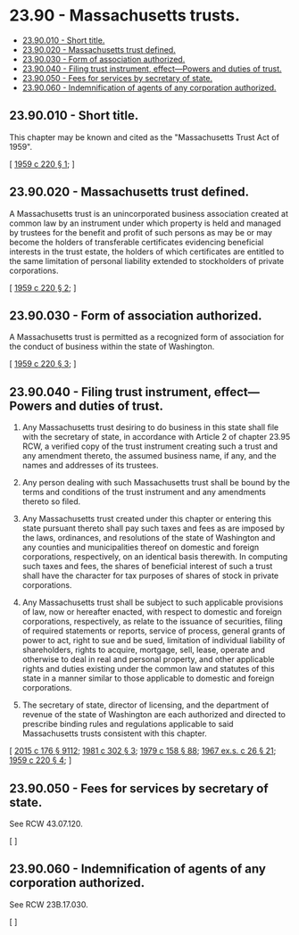 # 23.90 - Massachusetts trusts.
* [23.90.010 - Short title.](#2390010---short-title)
* [23.90.020 - Massachusetts trust defined.](#2390020---massachusetts-trust-defined)
* [23.90.030 - Form of association authorized.](#2390030---form-of-association-authorized)
* [23.90.040 - Filing trust instrument, effect—Powers and duties of trust.](#2390040---filing-trust-instrument-effectpowers-and-duties-of-trust)
* [23.90.050 - Fees for services by secretary of state.](#2390050---fees-for-services-by-secretary-of-state)
* [23.90.060 - Indemnification of agents of any corporation authorized.](#2390060---indemnification-of-agents-of-any-corporation-authorized)
## 23.90.010 - Short title.
This chapter may be known and cited as the "Massachusetts Trust Act of 1959".

\[ [1959 c 220 § 1](http://leg.wa.gov/CodeReviser/documents/sessionlaw/1959c220.pdf?cite=1959%20c%20220%20§%201); \]

## 23.90.020 - Massachusetts trust defined.
A Massachusetts trust is an unincorporated business association created at common law by an instrument under which property is held and managed by trustees for the benefit and profit of such persons as may be or may become the holders of transferable certificates evidencing beneficial interests in the trust estate, the holders of which certificates are entitled to the same limitation of personal liability extended to stockholders of private corporations.

\[ [1959 c 220 § 2](http://leg.wa.gov/CodeReviser/documents/sessionlaw/1959c220.pdf?cite=1959%20c%20220%20§%202); \]

## 23.90.030 - Form of association authorized.
A Massachusetts trust is permitted as a recognized form of association for the conduct of business within the state of Washington.

\[ [1959 c 220 § 3](http://leg.wa.gov/CodeReviser/documents/sessionlaw/1959c220.pdf?cite=1959%20c%20220%20§%203); \]

## 23.90.040 - Filing trust instrument, effect—Powers and duties of trust.
1. Any Massachusetts trust desiring to do business in this state shall file with the secretary of state, in accordance with Article 2 of chapter 23.95 RCW, a verified copy of the trust instrument creating such a trust and any amendment thereto, the assumed business name, if any, and the names and addresses of its trustees.

2. Any person dealing with such Massachusetts trust shall be bound by the terms and conditions of the trust instrument and any amendments thereto so filed.

3. Any Massachusetts trust created under this chapter or entering this state pursuant thereto shall pay such taxes and fees as are imposed by the laws, ordinances, and resolutions of the state of Washington and any counties and municipalities thereof on domestic and foreign corporations, respectively, on an identical basis therewith. In computing such taxes and fees, the shares of beneficial interest of such a trust shall have the character for tax purposes of shares of stock in private corporations.

4. Any Massachusetts trust shall be subject to such applicable provisions of law, now or hereafter enacted, with respect to domestic and foreign corporations, respectively, as relate to the issuance of securities, filing of required statements or reports, service of process, general grants of power to act, right to sue and be sued, limitation of individual liability of shareholders, rights to acquire, mortgage, sell, lease, operate and otherwise to deal in real and personal property, and other applicable rights and duties existing under the common law and statutes of this state in a manner similar to those applicable to domestic and foreign corporations.

5. The secretary of state, director of licensing, and the department of revenue of the state of Washington are each authorized and directed to prescribe binding rules and regulations applicable to said Massachusetts trusts consistent with this chapter.

\[ [2015 c 176 § 9112](http://lawfilesext.leg.wa.gov/biennium/2015-16/Pdf/Bills/Session%20Laws/Senate/5387.SL.pdf?cite=2015%20c%20176%20§%209112); [1981 c 302 § 3](http://leg.wa.gov/CodeReviser/documents/sessionlaw/1981c302.pdf?cite=1981%20c%20302%20§%203); [1979 c 158 § 88](http://leg.wa.gov/CodeReviser/documents/sessionlaw/1979c158.pdf?cite=1979%20c%20158%20§%2088); [1967 ex.s. c 26 § 21](http://leg.wa.gov/CodeReviser/documents/sessionlaw/1967ex1c26.pdf?cite=1967%20ex.s.%20c%2026%20§%2021); [1959 c 220 § 4](http://leg.wa.gov/CodeReviser/documents/sessionlaw/1959c220.pdf?cite=1959%20c%20220%20§%204); \]

## 23.90.050 - Fees for services by secretary of state.
See RCW 43.07.120.

\[ \]

## 23.90.060 - Indemnification of agents of any corporation authorized.
See RCW 23B.17.030.

\[ \]

